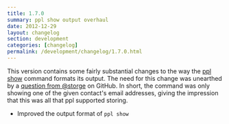 ```yaml
---
title: 1.7.0
summary: ppl show output overhaul
date: 2012-12-29
layout: changelog
section: development
categories: [changelog]
permalink: /development/changelog/1.7.0.html
---
```


This version contains some fairly substantial changes to the way the [ppl
show](/documentation/commands/show) command formats its output. The need for
this change was unearthed by a [question from
@storge](https://github.com/hnrysmth/ppl/issues/14) on GitHub. In short, the command
was only showing one of the given contact's email addresses, giving the
impression that this was all that ppl supported storing.

* Improved the output format of `ppl show`
